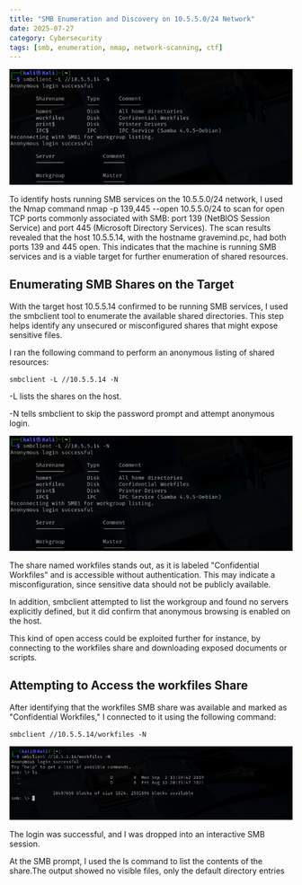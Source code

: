 ```yaml
---
title: "SMB Enumeration and Discovery on 10.5.5.0/24 Network"
date: 2025-07-27
category: Cybersecurity
tags: [smb, enumeration, nmap, network-scanning, ctf]
---
```


<p align="center">
  <img src="../assets/smb/snap2.png" alt="shares" width="700"/>
</p>
To identify hosts running SMB services on the 10.5.5.0/24 network, I used the Nmap command nmap -p 139,445 --open 10.5.5.0/24 to scan for open TCP ports commonly associated with SMB: port 139 (NetBIOS Session Service) and port 445 (Microsoft Directory Services). The scan results revealed that the host 10.5.5.14, with the hostname gravemind.pc, had both ports 139 and 445 open. This indicates that the machine is running SMB services and is a viable target for further enumeration of shared resources.


## Enumerating SMB Shares on the Target

With the target host 10.5.5.14 confirmed to be running SMB services, I used the smbclient tool to enumerate the available shared directories. This step helps identify any unsecured or misconfigured shares that might expose sensitive files.

I ran the following command to perform an anonymous listing of shared resources:

```
smbclient -L //10.5.5.14 -N
```

-L lists the shares on the host.

-N tells smbclient to skip the password prompt and attempt anonymous login.

<p align="center">
  <img src="../assets/smb/snap2.png" alt="shares" width="700"/>
</p>

The share named workfiles stands out, as it is labeled "Confidential Workfiles" and is accessible without authentication. This may indicate a misconfiguration, since sensitive data should not be publicly available.

In addition, smbclient attempted to list the workgroup and found no servers explicitly defined, but it did confirm that anonymous browsing is enabled on the host.

This kind of open access could be exploited further for instance, by connecting to the workfiles share and downloading exposed documents or scripts.

## Attempting to Access the workfiles Share

After identifying that the workfiles SMB share was available and marked as "Confidential Workfiles," I connected to it using the following command:

```
smbclient //10.5.5.14/workfiles -N
```

<p align="center">
  <img src="../assets/smb/snap3.png" alt="shares" width="700"/>
</p>
The login was successful, and I was dropped into an interactive SMB session.

At the SMB prompt, I used the ls command to list the contents of the share.The output showed no visible files, only the default directory entries
